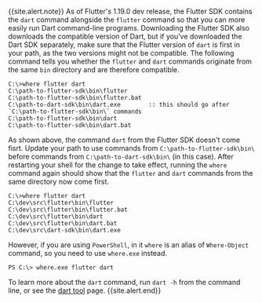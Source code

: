 {{site.alert.note}}
  As of Flutter's 1.19.0 dev release, the Flutter SDK
  contains the `dart` command alongside the `flutter`
  command so that you can more easily run Dart
  command-line programs. Downloading the Flutter SDK
  also downloads the compatible version of Dart,
  but if you've downloaded the Dart SDK separately,
  make sure that the Flutter version of `dart` is
  first in your path, as the two versions might not be compatible.
  The following command tells you whether the `flutter` and `dart`
  commands originate from the same `bin` directory and are
  therefore compatible.

  ```terminal
  C:\>where flutter dart
  C:\path-to-flutter-sdk\bin\flutter
  C:\path-to-flutter-sdk\bin\flutter.bat
  C:\path-to-dart-sdk\bin\dart.exe        :: this should go after `C:\path-to-flutter-sdk\bin\` commands
  C:\path-to-flutter-sdk\bin\dart
  C:\path-to-flutter-sdk\bin\dart.bat
  ```

  As shown above, the command `dart` from the Flutter SDK doesn't come fisrt.
  Update your path to use commands from `C:\path-to-flutter-sdk\bin\` before
  commands from `C:\path-to-dart-sdk\bin\` (in this case).
  After restarting your shell for the change to take effect,
  running the `where` command again
  should show that the `flutter` and `dart` commands
  from the same directory now come first.

  ```terminal
  C:\>where flutter dart
  C:\dev\src\flutter\bin\flutter
  C:\dev\src\flutter\bin\flutter.bat
  C:\dev\src\flutter\bin\dart
  C:\dev\src\flutter\bin\dart.bat
  C:\dev\src\dart-sdk\bin\dart.exe
  ```

  However, if you are using `PowerShell`, in it `where` is
  an alias of `Where-Object` command, so you need to use `where.exe` instead.

  ```terminal
  PS C:\> where.exe flutter dart
  ```


  To learn more about the `dart` command, run `dart -h`
  from the command line, or see the [dart tool][] page.
{{site.alert.end}}

[dart tool]: {{site.dart-site}}/tools/dart-vm
